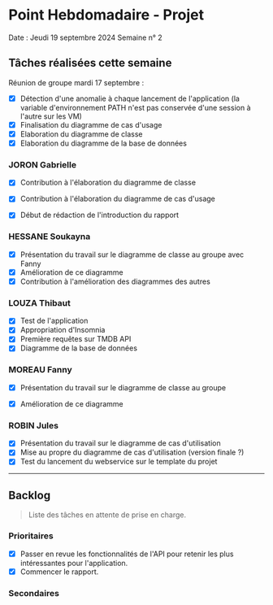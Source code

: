 # Point Hebdomadaire - Projet

Date : Jeudi 19 septembre 2024
Semaine n° 2

## Tâches réalisées cette semaine
Réunion de groupe mardi 17 septembre : 
- [x] Détection d'une anomalie à chaque lancement de l'application (la variable d'environnement PATH n'est pas conservée d'une session à l'autre sur les VM)
- [x] Finalisation du diagramme de cas d'usage
- [x] Elaboration du diagramme de classe
- [x] Elaboration du diagramme de la base de données

### JORON Gabrielle

- [x] Contribution à l'élaboration du diagramme de classe
- [x] Contribution à l'élaboration du diagramme de cas d'usage 
- [x] Début de rédaction de l'introduction du rapport


### HESSANE Soukayna
- [x] Présentation du travail sur le diagramme de classe au groupe avec Fanny
- [x] Amélioration de ce diagramme
- [x]   Contribution à l'amélioration des diagrammes des autres

### LOUZA Thibaut

- [x] Test de l'application
- [x] Appropriation d'Insomnia
- [x] Première requêtes sur TMDB API 
- [x] Diagramme de la base de données

### MOREAU Fanny

- [x] Présentation du travail sur le diagramme de classe au groupe
- [x] Amélioration de ce diagramme


### ROBIN Jules

- [x] Présentation du travail sur le diagramme de cas d'utilisation
- [x] Mise au propre du diagramme de cas d'utilisation (version finale ?)
- [x] Test du lancement du webservice sur le template du projet

---

## Backlog

> Liste des tâches en attente de prise en charge.

### Prioritaires

- [x] Passer en revue les fonctionnalités de l'API pour retenir les plus intéressantes pour l'application.
- [x] Commencer le rapport.

### Secondaires
